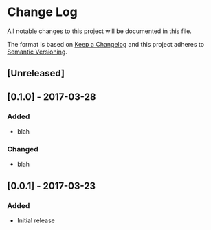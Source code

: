 # Change Log
All notable changes to this project will be documented in this file.

The format is based on [Keep a Changelog](http://keepachangelog.com/)
and this project adheres to [Semantic Versioning](http://semver.org/).

## [Unreleased]

## [0.1.0] - 2017-03-28
### Added
- blah

### Changed
- blah

## [0.0.1] - 2017-03-23
### Added
- Initial release
